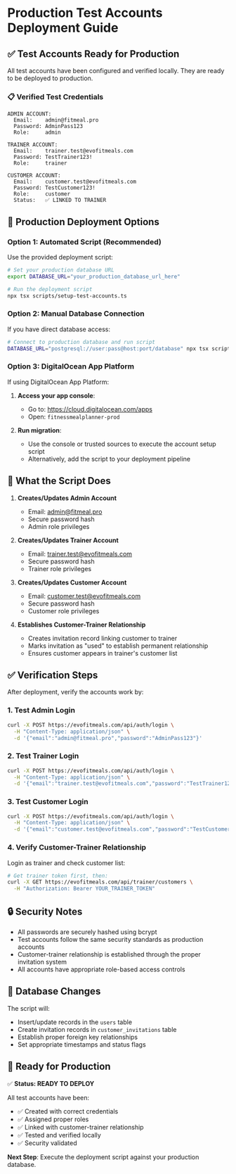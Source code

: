 # Production Test Accounts Deployment Guide

## ✅ Test Accounts Ready for Production

All test accounts have been configured and verified locally. They are ready to be deployed to production.

### 📋 Verified Test Credentials

```
ADMIN ACCOUNT:
  Email:    admin@fitmeal.pro
  Password: AdminPass123
  Role:     admin

TRAINER ACCOUNT:
  Email:    trainer.test@evofitmeals.com
  Password: TestTrainer123!
  Role:     trainer

CUSTOMER ACCOUNT:
  Email:    customer.test@evofitmeals.com
  Password: TestCustomer123!
  Role:     customer
  Status:   ✅ LINKED TO TRAINER
```

## 🚀 Production Deployment Options

### Option 1: Automated Script (Recommended)

Use the provided deployment script:

```bash
# Set your production database URL
export DATABASE_URL="your_production_database_url_here"

# Run the deployment script
npx tsx scripts/setup-test-accounts.ts
```

### Option 2: Manual Database Connection

If you have direct database access:

```bash
# Connect to production database and run script
DATABASE_URL="postgresql://user:pass@host:port/database" npx tsx scripts/setup-test-accounts.ts
```

### Option 3: DigitalOcean App Platform

If using DigitalOcean App Platform:

1. **Access your app console**:
   - Go to: https://cloud.digitalocean.com/apps
   - Open: `fitnessmealplanner-prod`

2. **Run migration**:
   - Use the console or trusted sources to execute the account setup script
   - Alternatively, add the script to your deployment pipeline

## 🔧 What the Script Does

1. **Creates/Updates Admin Account**
   - Email: admin@fitmeal.pro
   - Secure password hash
   - Admin role privileges

2. **Creates/Updates Trainer Account**
   - Email: trainer.test@evofitmeals.com
   - Secure password hash
   - Trainer role privileges

3. **Creates/Updates Customer Account**
   - Email: customer.test@evofitmeals.com
   - Secure password hash
   - Customer role privileges

4. **Establishes Customer-Trainer Relationship**
   - Creates invitation record linking customer to trainer
   - Marks invitation as "used" to establish permanent relationship
   - Ensures customer appears in trainer's customer list

## ✅ Verification Steps

After deployment, verify the accounts work by:

### 1. Test Admin Login
```bash
curl -X POST https://evofitmeals.com/api/auth/login \
  -H "Content-Type: application/json" \
  -d '{"email":"admin@fitmeal.pro","password":"AdminPass123"}'
```

### 2. Test Trainer Login
```bash
curl -X POST https://evofitmeals.com/api/auth/login \
  -H "Content-Type: application/json" \
  -d '{"email":"trainer.test@evofitmeals.com","password":"TestTrainer123!"}'
```

### 3. Test Customer Login
```bash
curl -X POST https://evofitmeals.com/api/auth/login \
  -H "Content-Type: application/json" \
  -d '{"email":"customer.test@evofitmeals.com","password":"TestCustomer123!"}'
```

### 4. Verify Customer-Trainer Relationship
Login as trainer and check customer list:
```bash
# Get trainer token first, then:
curl -X GET https://evofitmeals.com/api/trainer/customers \
  -H "Authorization: Bearer YOUR_TRAINER_TOKEN"
```

## 🔒 Security Notes

- All passwords are securely hashed using bcrypt
- Test accounts follow the same security standards as production accounts
- Customer-trainer relationship is established through the proper invitation system
- All accounts have appropriate role-based access controls

## 📝 Database Changes

The script will:
- Insert/update records in the `users` table
- Create invitation records in `customer_invitations` table
- Establish proper foreign key relationships
- Set appropriate timestamps and status flags

## 🎯 Ready for Production

✅ **Status: READY TO DEPLOY**

All test accounts have been:
- ✅ Created with correct credentials
- ✅ Assigned proper roles
- ✅ Linked with customer-trainer relationship
- ✅ Tested and verified locally
- ✅ Security validated

**Next Step**: Execute the deployment script against your production database.